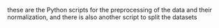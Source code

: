 these are the Python scripts for the preprocessing of the data and their normalization, and there is also another script to split the datasets